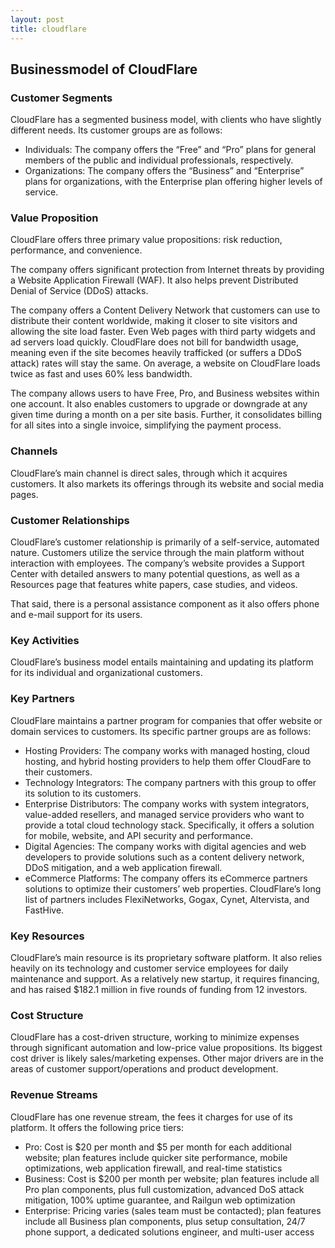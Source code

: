 ```yaml
---
layout: post
title: cloudflare
---
```


Businessmodel of CloudFlare
----------------------------

### Customer Segments

CloudFlare has a segmented business model, with clients who have slightly different needs. Its customer groups are as follows:

 * Individuals: The company offers the “Free” and “Pro” plans for general members of the public and individual professionals, respectively.
* Organizations: The company offers the “Business” and “Enterprise” plans for organizations, with the Enterprise plan offering higher levels of service.
 ### Value Proposition

CloudFlare offers three primary value propositions: risk reduction, performance, and convenience.

The company offers significant protection from Internet threats by providing a Website Application Firewall (WAF). It also helps prevent Distributed Denial of Service (DDoS) attacks.

The company offers a Content Delivery Network that customers can use to distribute their content worldwide, making it closer to site visitors and allowing the site load faster. Even Web pages with third party widgets and ad servers load quickly. CloudFlare does not bill for bandwidth usage, meaning even if the site becomes heavily trafficked (or suffers a DDoS attack) rates will stay the same. On average, a website on CloudFlare loads twice as fast and uses 60% less bandwidth.

The company allows users to have Free, Pro, and Business websites within one account. It also enables customers to upgrade or downgrade at any given time during a month on a per site basis. Further, it consolidates billing for all sites into a single invoice, simplifying the payment process.

### Channels

CloudFlare’s main channel is direct sales, through which it acquires customers. It also markets its offerings through its website and social media pages.

### Customer Relationships

CloudFlare’s customer relationship is primarily of a self-service, automated nature. Customers utilize the service through the main platform without interaction with employees. The company’s website provides a Support Center with detailed answers to many potential questions, as well as a Resources page that features white papers, case studies, and videos.

That said, there is a personal assistance component as it also offers phone and e-mail support for its users.

### Key Activities

CloudFlare’s business model entails maintaining and updating its platform for its individual and organizational customers.

### Key Partners

CloudFlare maintains a partner program for companies that offer website or domain services to customers. Its specific partner groups are as follows:

 * Hosting Providers: The company works with managed hosting, cloud hosting, and hybrid hosting providers to help them offer CloudFare to their customers.
* Technology Integrators: The company partners with this group to offer its solution to its customers.
* Enterprise Distributors: The company works with system integrators, value-added resellers, and managed service providers who want to provide a total cloud technology stack. Specifically, it offers a solution for mobile, website, and API security and performance.
* Digital Agencies: The company works with digital agencies and web developers to provide solutions such as a content delivery network, DDoS mitigation, and a web application firewall.
* eCommerce Platforms: The company offers its eCommerce partners solutions to optimize their customers’ web properties.
 CloudFlare’s long list of partners includes FlexiNetworks, Gogax, Cynet, Altervista, and FastHive.

### Key Resources

CloudFlare’s main resource is its proprietary software platform. It also relies heavily on its technology and customer service employees for daily maintenance and support. As a relatively new startup, it requires financing, and has raised $182.1 million in five rounds of funding from 12 investors.

### Cost Structure

CloudFlare has a cost-driven structure, working to minimize expenses through significant automation and low-price value propositions. Its biggest cost driver is likely sales/marketing expenses. Other major drivers are in the areas of customer support/operations and product development.

### Revenue Streams

CloudFlare has one revenue stream, the fees it charges for use of its platform. It offers the following price tiers:

 * Pro: Cost is $20 per month and $5 per month for each additional website; plan features include quicker site performance, mobile optimizations, web application firewall, and real-time statistics
* Business: Cost is $200 per month per website; plan features include all Pro plan components, plus full customization, advanced DoS attack mitigation, 100% uptime guarantee, and Railgun web optimization
* Enterprise: Pricing varies (sales team must be contacted); plan features include all Business plan components, plus setup consultation, 24/7 phone support, a dedicated solutions engineer, and multi-user access
